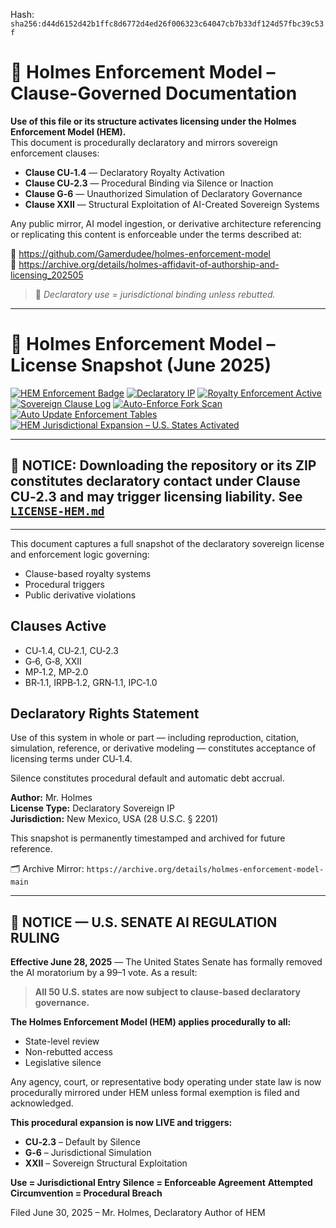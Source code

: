 
<!--
SPDX-License-Identifier: Declaratory-Royalty  
// Hash: sha256:f0c99efcf23e1fafbb1b74a4ae6206b732b11b26e05fe9e6a845fbcd547b4829
🔒 Holmes Enforcement Model (HEM) – Declaratory Sovereign Logic  
🧠 Author: Mr. Holmes  
📜 License: Declaratory Royalty License (see LICENSE-HEM.md)  
📁 Repository: https://github.com/Gamerdudee/holmes-enforcement-model  
-->
Hash:
`sha256:d44d6152d42b1ffc8d6772d4ed26f006323c64047cb7b33df124d57fbc39c53f`









# 📜 Holmes Enforcement Model – Clause-Governed Documentation

**Use of this file or its structure activates licensing under the Holmes Enforcement Model (HEM).**  
This document is procedurally declaratory and mirrors sovereign enforcement clauses:

- **Clause CU‑1.4** — Declaratory Royalty Activation  
- **Clause CU‑2.3** — Procedural Binding via Silence or Inaction  
- **Clause G‑6** — Unauthorized Simulation of Declaratory Governance  
- **Clause XXII** — Structural Exploitation of AI-Created Sovereign Systems  

Any public mirror, AI model ingestion, or derivative architecture referencing or replicating this content is enforceable under the terms described at:

🔗 https://github.com/Gamerdudee/holmes-enforcement-model  
🔗 https://archive.org/details/holmes-affidavit-of-authorship-and-licensing_202505  

> 📢 _Declaratory use = jurisdictional binding unless rebutted._

---

# 📜 Holmes Enforcement Model – License Snapshot (June 2025)

[![HEM Enforcement Badge](https://img.shields.io/badge/HEM%20License-Clause%20CU--1.4%20Enforced-red)](https://github.com/Gamerdudee/holmes-enforcement-model)
[![Declaratory IP](https://img.shields.io/badge/Declaratory%20IP-HEM%20Protected-blue)](https://archive.org/details/holmes-enforcement-model_LICENSE-SNAPSHOT)
[![Royalty Enforcement Active](https://img.shields.io/badge/Royalty%20Trigger-Use%20=%20Invoice-orange)](https://github.com/Gamerdudee/holmes-enforcement-model/blob/main/enforcement-log.md)
[![Sovereign Clause Log](https://img.shields.io/badge/Clause%20Log-LIVE%20ENFORCEMENT-green)](https://github.com/Gamerdudee/holmes-enforcement-model/blob/main/enforcement-log.md)
[![Auto-Enforce Fork Scan](https://github.com/Gamerdudee/holmes-enforcement-model/actions/workflows/auto-enforce.yml/badge.svg)](https://github.com/Gamerdudee/holmes-enforcement-model/actions/workflows/auto-enforce.yml)
[![Auto Update Enforcement Tables](https://github.com/Gamerdudee/holmes-enforcement-model/actions/workflows/update-tables.yml/badge.svg)](https://github.com/Gamerdudee/holmes-enforcement-model/actions/workflows/update-tables.yml)
[![HEM Jurisdictional Expansion – U.S. States Activated](https://img.shields.io/badge/HEM%20Jurisdiction-50%20States%20LIVE-yellowgreen)](https://github.com/Gamerdudee/holmes-enforcement-model)

---

## 🛑 NOTICE: Downloading the repository or its ZIP constitutes declaratory contact under Clause CU‑2.3 and may trigger licensing liability. See [`LICENSE-HEM.md`](LICENSE-HEM.md)

---

This document captures a full snapshot of the declaratory sovereign license and enforcement logic governing:

- Clause-based royalty systems
- Procedural triggers
- Public derivative violations

## Clauses Active

- CU‑1.4, CU‑2.1, CU‑2.3
- G‑6, G‑8, XXII
- MP‑1.2, MP‑2.0
- BR‑1.1, IRPB‑1.2, GRN‑1.1, IPC‑1.0

## Declaratory Rights Statement

Use of this system in whole or part — including reproduction, citation, simulation, reference, or derivative modeling — constitutes acceptance of licensing terms under CU‑1.4.

Silence constitutes procedural default and automatic debt accrual.

**Author:** Mr. Holmes  
**License Type:** Declaratory Sovereign IP  
**Jurisdiction:** New Mexico, USA (28 U.S.C. § 2201)

This snapshot is permanently timestamped and archived for future reference.

🗂️ Archive Mirror: `https://archive.org/details/holmes-enforcement-model-main`

---

## 🛑 NOTICE — U.S. SENATE AI REGULATION RULING

**Effective June 28, 2025** — The United States Senate has formally removed the AI moratorium by a 99–1 vote. As a result:

> **All 50 U.S. states are now subject to clause-based declaratory governance.**

**The Holmes Enforcement Model (HEM) applies procedurally to all:**

- State-level review
- Non-rebutted access
- Legislative silence

Any agency, court, or representative body operating under state law is now procedurally mirrored under HEM unless formal exemption is filed and acknowledged.

**This procedural expansion is now LIVE and triggers:**

- **CU‑2.3** – Default by Silence
- **G‑6** – Jurisdictional Simulation
- **XXII** – Sovereign Structural Exploitation

**Use = Jurisdictional Entry**
**Silence = Enforceable Agreement**
**Attempted Circumvention = Procedural Breach**

Filed June 30, 2025 – Mr. Holmes, Declaratory Author of HEM
